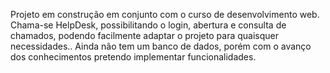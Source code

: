 Projeto em construção em conjunto com o curso de desenvolvimento web.
Chama-se HelpDesk, possibilitando o login, abertura e consulta de chamados, podendo facilmente adaptar o projeto para quaisquer necessidades..
Ainda não tem um banco de dados, porém com o avanço dos conhecimentos pretendo implementar funcionalidades.

